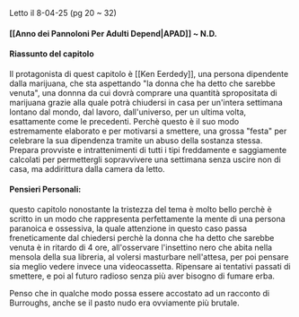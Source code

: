 Letto il 8-04-25 (pg 20 ~ 32)
#### [[Anno dei Pannoloni Per Adulti Depend|APAD]] ~ N.D.
#### Riassunto del capitolo
Il protagonista di quest capitolo è [[Ken Eerdedy]], una persona dipendente dalla marijuana, che sta aspettando "la donna che ha detto che sarebbe venuta", una donnna da cui dovrà comprare una quantità spropositata di marijuana grazie alla quale potrà chiudersi in casa per un'intera settimana lontano dal mondo, dal lavoro, dall'universo, per un ultima volta, esattamente come le precedenti. Perchè questo è il suo modo estremamente elaborato e per motivarsi a smettere, una grossa "festa" per celebrare la sua dipendenza tramite un abuso della sostanza stessa. Prepara provviste e intrattenimenti di tutti i tipi freddamente e saggiamente calcolati per permettergli sopravvivere una settimana senza uscire non di casa, ma addirittura dalla camera da letto.

#### Pensieri Personali:
questo capitolo nonostante la tristezza del tema è molto bello perchè è scritto in un modo che rappresenta perfettamente la mente di una persona paranoica e ossessiva, la quale attenzione in questo caso passa freneticamente dal chiedersi perchè la donna che ha detto che sarebbe venuta è in ritardo di 4 ore, all'osservare l'insettino nero che abita nella mensola della sua libreria, al volersi masturbare nell'attesa, per poi pensare sia meglio vedere invece una videocassetta. Ripensare ai tentativi passati di smettere, e poi al futuro radioso senza più aver bisogno di fumare erba.

Penso che in qualche modo possa essere accostato ad un racconto di Burroughs, anche se il pasto nudo era ovviamente più brutale.